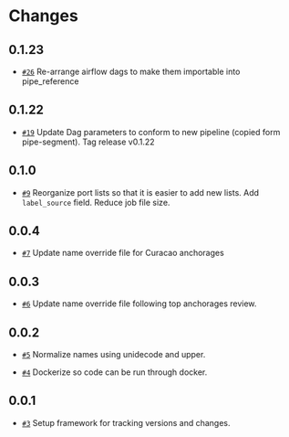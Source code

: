 Changes
=======

0.1.23
------

* [`#26`](https://github.com/GlobalFishingWatch/anchorages_pipeline/pull/26)
  Re-arrange airflow dags to make them importable into pipe_reference
  
  
0.1.22
------

* [`#19`](https://github.com/GlobalFishingWatch/anchorages_pipeline/pull/19)
  Update Dag parameters to conform to new pipeline (copied form pipe-segment).
  Tag release v0.1.22

0.1.0
-----

* [`#9`](https://github.com/GlobalFishingWatch/anchorages_pipeline/pull/9)
  Reorganize port lists so that it is easier to add new lists. Add `label_source`
  field. Reduce job file size.

0.0.4
-----

* [`#7`](https://github.com/GlobalFishingWatch/anchorages_pipeline/pull/7)
  Update name override file for Curacao anchorages

0.0.3
-----

* [`#6`](https://github.com/GlobalFishingWatch/anchorages_pipeline/pull/6)
  Update name override file following top anchorages review.

0.0.2
-----

* [`#5`](https://github.com/GlobalFishingWatch/anchorages_pipeline/pull/5)
  Normalize names using unidecode and upper.

* [`#4`](https://github.com/GlobalFishingWatch/anchorages_pipeline/pull/4)
  Dockerize so code can be run through docker.


0.0.1
-----

* [`#3`](https://github.com/GlobalFishingWatch/anchorages_pipeline/pull/3)
  Setup framework for tracking versions and changes.

